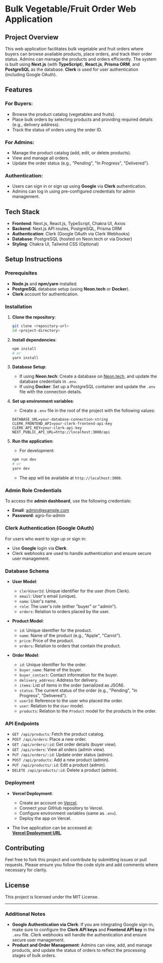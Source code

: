# Bulk Vegetable/Fruit Order Web Application

## Project Overview

This web application facilitates bulk vegetable and fruit orders where buyers can browse available products, place orders, and track their order status. Admins can manage the products and orders efficiently. The system is built using **Next.js** (with **TypeScript**), **React.js**, **Prisma ORM**, and **PostgreSQL** as the database. **Clerk** is used for user authentication (including Google OAuth).

## Features

### For Buyers:
- Browse the product catalog (vegetables and fruits).
- Place bulk orders by selecting products and providing required details (e.g., delivery address).
- Track the status of orders using the order ID.

### For Admins:
- Manage the product catalog (add, edit, or delete products).
- View and manage all orders.
- Update the order status (e.g., "Pending", "In Progress", "Delivered").

### Authentication:
- Users can sign in or sign up using **Google** via **Clerk** authentication.
- Admins can log in using pre-configured credentials for admin management.

## Tech Stack

- **Frontend**: Next.js, React.js, TypeScript, Chakra UI, Axios
- **Backend**: Next.js API routes, PostgreSQL, Prisma ORM
- **Authentication**: Clerk (Google OAuth via Clerk Webhooks)
- **Database**: PostgreSQL (hosted on Neon.tech or via Docker)
- **Styling**: Chakra UI, Tailwind CSS (Optional)

## Setup Instructions

### Prerequisites

- **Node.js** and **npm/yarn** installed.
- **PostgreSQL** database setup (using **Neon.tech** or **Docker**).
- **Clerk** account for authentication.

### Installation

1. **Clone the repository**:
    ```bash
    git clone <repository-url>
    cd <project-directory>
    ```

2. **Install dependencies**:
    ```bash
    npm install
    # or
    yarn install
    ```

3. **Database Setup**:
    - If using **Neon.tech**: Create a database on [Neon.tech](https://neon.tech/), and update the database credentials in `.env`.
    - If using **Docker**: Set up a PostgreSQL container and update the `.env` file with the connection details.

4. **Set up environment variables**:
    - Create a `.env` file in the root of the project with the following values:
    ```env
    DATABASE_URL=your-database-connection-string
    CLERK_FRONTEND_API=your-clerk-frontend-api-key
    CLERK_API_KEY=your-clerk-api-key
    NEXT_PUBLIC_API_URL=http://localhost:3000/api
    ```

5. **Run the application**:
    - For development:
    ```bash
    npm run dev
    # or
    yarn dev
    ```
    - The app will be available at `http://localhost:3000`.

### Admin Role Credentials

To access the **admin dashboard**, use the following credentials:
- **Email**: admin@example.com
- **Password**: agro-fix-admin

### Clerk Authentication (Google OAuth)

For users who want to sign up or sign in:
- Use **Google** login via **Clerk**.
- Clerk webhooks are used to handle authentication and ensure secure user management.

### Database Schema

- **User Model**:
    - `clerkUserId`: Unique identifier for the user (from Clerk).
    - `email`: User's email (unique).
    - `name`: User's name.
    - `role`: The user's role (either "buyer" or "admin").
    - `orders`: Relation to orders placed by the user.

- **Product Model**:
    - `id`: Unique identifier for the product.
    - `name`: Name of the product (e.g., "Apple", "Carrot").
    - `price`: Price of the product.
    - `orders`: Relation to orders that contain the product.

- **Order Model**:
    - `id`: Unique identifier for the order.
    - `buyer_name`: Name of the buyer.
    - `buyer_contact`: Contact information for the buyer.
    - `delivery_address`: Address for delivery.
    - `items`: List of items in the order (serialized as JSON).
    - `status`: The current status of the order (e.g., "Pending", "In Progress", "Delivered").
    - `userId`: Reference to the user who placed the order.
    - `user`: Relation to the `User` model.
    - `products`: Relation to the `Product` model for the products in the order.

### API Endpoints

- `GET /api/products`: Fetch the product catalog.
- `POST /api/orders`: Place a new order.
- `GET /api/orders/:id`: Get order details (buyer view).
- `GET /api/orders`: View all orders (admin view).
- `PUT /api/orders/:id`: Update order status (admin).
- `POST /api/products`: Add a new product (admin).
- `PUT /api/products/:id`: Edit a product (admin).
- `DELETE /api/products/:id`: Delete a product (admin).

### Deployment

- **Vercel Deployment**:
    - Create an account on [Vercel](https://vercel.com/).
    - Connect your GitHub repository to Vercel.
    - Configure environment variables (same as `.env`).
    - Deploy the app on Vercel.

- The live application can be accessed at:  
  **[Vercel Deployment URL](your-vercel-deployment-url)**.

## Contributing

Feel free to fork this project and contribute by submitting issues or pull requests. Please ensure you follow the code style and add comments where necessary for clarity.

## License

This project is licensed under the MIT License.

---

### Additional Notes

- **Google Authentication via Clerk**: If you are integrating Google sign-in, make sure to configure the **Clerk API keys** and **Frontend API key** in the `.env` file. Clerk webhooks will handle the authentication and ensure secure user management.
- **Product and Order Management**: Admins can view, add, and manage products, and update the status of orders to reflect the processing stages of bulk orders.
